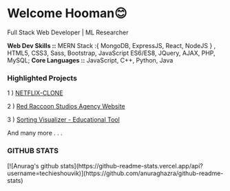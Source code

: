 <h1>Welcome Hooman😊</h1>
<p>Full Stack Web Developer | ML Researcher</p>

<b>Web Dev Skills ::</b> MERN Stack :{ MongoDB, ExpressJS, React, NodeJS } , HTML5, CSS3, Sass, Bootstrap, JavaScript ES6/ES8, JQuery, AJAX, PHP, MySQL;
<b>Core Languages ::</b> JavaScript, C++, Python, Java

<h3>Highlighted Projects</h3> 
<p> 1 ) <a href="https://netflix-clone-c4719.web.app/"> NETFLIX-CLONE</a> </p>
<p> 2 ) <a href="https://theredraccoonstudios.com/"> Red Raccoon Studios Agency Website</a> </p>
<p> 3 ) <a href="https://techieshouvik.github.io/Sorting-Visualizer/"> Sorting Visualizer - Educational Tool</a> </p>
<p> And many more . . .</p>

<h3>GITHUB STATS</h3>
[![Anurag's github stats](https://github-readme-stats.vercel.app/api?username=techieshouvik)](https://github.com/anuraghazra/github-readme-stats)

